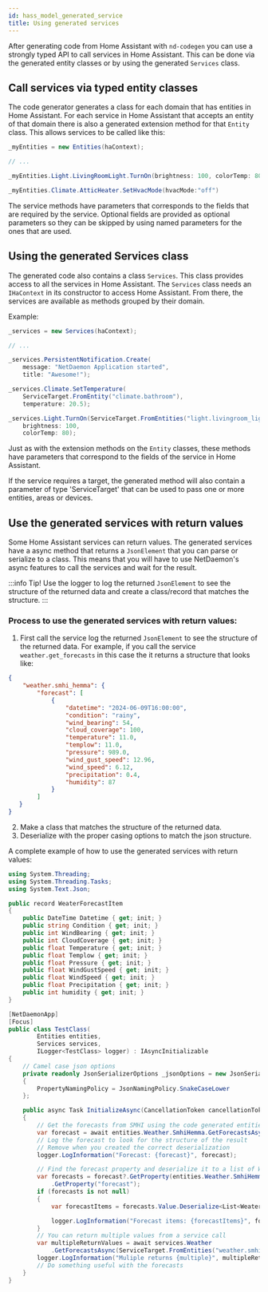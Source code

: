 ```yaml
---
id: hass_model_generated_service
title: Using generated services
---
```


After generating code from Home Assistant with `nd-codegen` you can use a strongly typed API to call services in Home Assistant. This can be done via the generated entity classes or by using the generated `Services` class.

## Call services via typed entity classes

The code generator generates a class for each domain that has entities in Home Assistant. For each service in Home Assistant that accepts an entity of that domain there is also a generated extension method for that `Entity` class. This allows services to be called like this:

```csharp
_myEntities = new Entities(haContext);

// ...

_myEntities.Light.LivingRoomLight.TurnOn(brightness: 100, colorTemp: 80);

_myEntities.Climate.AtticHeater.SetHvacMode(hvacMode:"off")

```

The service methods have parameters that corresponds to the fields that are required by the service. Optional fields are provided as optional parameters so they can be skipped by using named parameters for the ones that are used.

## Using the generated Services class

The generated code also contains a class `Services`. This class provides access to all the services in Home Assistant. The `Services` class needs an `IHaContext` in its constructor to access Home Assistant. From there, the services are available as methods grouped by their domain.

Example:

```csharp
_services = new Services(haContext);

// ...

_services.PersistentNotification.Create(
    message: "NetDaemon Application started", 
    title: "Awesome!");

_services.Climate.SetTemperature(
    ServiceTarget.FromEntity("climate.bathroom"),
    temperature: 20.5);

_services.Light.TurnOn(ServiceTarget.FromEntities("light.livingroom_light", "light.diner"),
    brightness: 100,
    colorTemp: 80);

```

Just as with the extension methods on the `Entity` classes, these methods have parameters that correspond to the fields of the service in Home Assistant.

 If the service requires a target, the generated method will also contain a parameter of type 'ServiceTarget' that can be used to pass one or more entities, areas or devices.

## Use the generated services with return values

Some Home Assistant services can return values. The generated services have a async method that returns a `JsonElement` that you can parse or serialize 
to a class. This means that you will have to use NetDaemon's async features to call the services and wait for the result.

:::info
Tip! Use the logger to log the returned `JsonElement` to see the structure of the returned data and create a class/record that matches the structure.
:::

### Process to use the generated services with return values:

1. First call the service log the returned `JsonElement` to see the structure of the returned data. For example, if you call the service `weather.get_forecasts`
in this case the it returns a structure that looks like:
```json
{
    "weather.smhi_hemma": {
        "forecast": [
            {
                "datetime": "2024-06-09T16:00:00",
                "condition": "rainy",
                "wind_bearing": 54,
                "cloud_coverage": 100,
                "temperature": 11.0,
                "templow": 11.0,
                "pressure": 989.0,
                "wind_gust_speed": 12.96,
                "wind_speed": 6.12,
                "precipitation": 0.4,
                "humidity": 87
            }
        ]
   }
}
```
2. Make a class that matches the structure of the returned data.
3. Deserialize with the proper casing options to match the json structure. 

A complete example of how to use the generated services with return values:

```csharp
using System.Threading;
using System.Threading.Tasks;
using System.Text.Json;

public record WeaterForecastItem
{
    public DateTime Datetime { get; init; }
    public string Condition { get; init; }
    public int WindBearing { get; init; }
    public int CloudCoverage { get; init; }
    public float Temperature { get; init; }
    public float Templow { get; init; }
    public float Pressure { get; init; }
    public float WindGustSpeed { get; init; }
    public float WindSpeed { get; init; }
    public float Precipitation { get; init; }
    public int humidity { get; init; }
}

[NetDaemonApp]
[Focus]
public class TestClass(
        Entities entities,
        Services services,
        ILogger<TestClass> logger) : IAsyncInitializable
{
    // Camel case json options
    private readonly JsonSerializerOptions _jsonOptions = new JsonSerializerOptions
    {
        PropertyNamingPolicy = JsonNamingPolicy.SnakeCaseLower
    };

    public async Task InitializeAsync(CancellationToken cancellationToken)
    {
        // Get the forecasts from SMHI using the code generated entities
        var forecast = await entities.Weather.SmhiHemma.GetForecastsAsync(type: "hourly");
        // Log the forecast to look for the structure of the result
        // Remove when you created the correct deserialization
        logger.LogInformation("Forecast: {forecast}", forecast);

        // Find the forecast property and deserialize it to a list of WeaterForecastItem
        var forecasts = forecast?.GetProperty(entities.Weather.SmhiHemma.EntityId)
            .GetProperty("forecast");
        if (forecasts is not null)
        {
            var forecastItems = forecasts.Value.Deserialize<List<WeaterForecastItem>>(_jsonOptions);

            logger.LogInformation("Forecast items: {forecastItems}", forecastItems);
        }
        // You can return multiple values from a service call
        var multipleReturnValues = await services.Weather
            .GetForecastsAsync(ServiceTarget.FromEntities("weather.smhi_hemma", "weather.test"), "hourly");
        logger.LogInformation("Muliple returns {multiple}", multipleReturnValues);
        // Do something useful with the forecasts
    }
}
```
